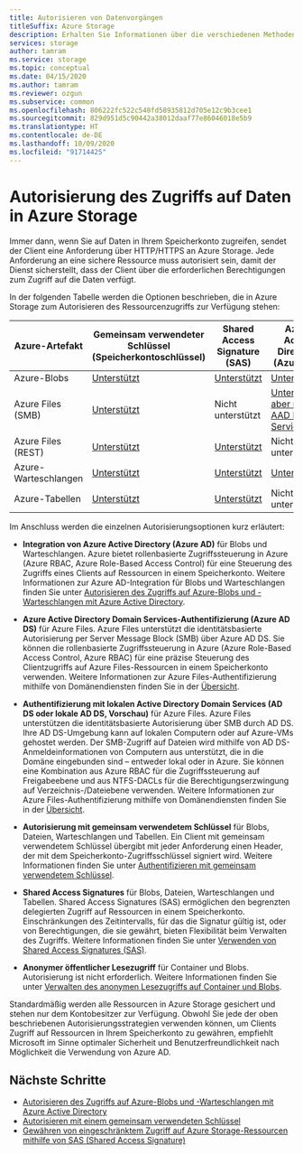 ```yaml
---
title: Autorisieren von Datenvorgängen
titleSuffix: Azure Storage
description: Erhalten Sie Informationen über die verschiedenen Methoden zum Autorisieren des Zugriffs auf Azure Storage, z. B. Azure Active Directory, Autorisierung mit gemeinsam verwendetem Schlüssel oder Shared Access Signatures (SAS).
services: storage
author: tamram
ms.service: storage
ms.topic: conceptual
ms.date: 04/15/2020
ms.author: tamram
ms.reviewer: ozgun
ms.subservice: common
ms.openlocfilehash: 806222fc522c548fd58935812d705e12c9b3cee1
ms.sourcegitcommit: 829d951d5c90442a38012daaf77e86046018e5b9
ms.translationtype: HT
ms.contentlocale: de-DE
ms.lasthandoff: 10/09/2020
ms.locfileid: "91714425"
---
```

# <a name="authorizing-access-to-data-in-azure-storage"></a>Autorisierung des Zugriffs auf Daten in Azure Storage

Immer dann, wenn Sie auf Daten in Ihrem Speicherkonto zugreifen, sendet der Client eine Anforderung über HTTP/HTTPS an Azure Storage. Jede Anforderung an eine sichere Ressource muss autorisiert sein, damit der Dienst sicherstellt, dass der Client über die erforderlichen Berechtigungen zum Zugriff auf die Daten verfügt.

In der folgenden Tabelle werden die Optionen beschrieben, die in Azure Storage zum Autorisieren des Ressourcenzugriffs zur Verfügung stehen:

| Azure-Artefakt | Gemeinsam verwendeter Schlüssel (Speicherkontoschlüssel) | Shared Access Signature (SAS) | Azure Active Directory (Azure AD) | Lokale Active Directory Domain Services (Vorschau) | Anonymer öffentlicher Lesezugriff |
| -------------- | -------------------------------- | ----------------------------- | --------------------------------- | ------------------------------------------------------ | ---------------------------- |
|Azure-Blobs     |[Unterstützt](/rest/api/storageservices/authorize-with-shared-key/)         |[Unterstützt](storage-sas-overview.md)         |[Unterstützt](storage-auth-aad.md)         |Nicht unterstützt|[Unterstützt](../blobs/storage-manage-access-to-resources.md)         |
|Azure Files (SMB)     |[Unterstützt](/rest/api/storageservices/authorize-with-shared-key/)         |Nicht unterstützt         |[Unterstützt, aber nur mit AAD Domain Services](../files/storage-files-active-directory-overview.md)         |[Unterstützt, Anmeldeinformationen müssen mit Azure AD synchronisiert werden](../files/storage-files-active-directory-overview.md)|Nicht unterstützt         |
|Azure Files (REST)     |[Unterstützt](/rest/api/storageservices/authorize-with-shared-key/)         |[Unterstützt](storage-sas-overview.md)         |Nicht unterstützt         |Nicht unterstützt |Nicht unterstützt         |
|Azure-Warteschlangen     |[Unterstützt](/rest/api/storageservices/authorize-with-shared-key/)         |[Unterstützt](storage-sas-overview.md)         |[Unterstützt](storage-auth-aad.md)         |Nicht unterstützt | Nicht unterstützt         |
|Azure-Tabellen     |[Unterstützt](/rest/api/storageservices/authorize-with-shared-key/)         |[Unterstützt](storage-sas-overview.md)         |Nicht unterstützt         |Nicht unterstützt| Nicht unterstützt         |

Im Anschluss werden die einzelnen Autorisierungsoptionen kurz erläutert:

- **Integration von Azure Active Directory (Azure AD)** für Blobs und Warteschlangen. Azure bietet rollenbasierte Zugriffssteuerung in Azure (Azure RBAC, Azure Role-Based Access Control) für eine Steuerung des Zugriffs eines Clients auf Ressourcen in einem Speicherkonto. Weitere Informationen zur Azure AD-Integration für Blobs und Warteschlangen finden Sie unter [Autorisieren des Zugriffs auf Azure-Blobs und -Warteschlangen mit Azure Active Directory](storage-auth-aad.md).

- **Azure Active Directory Domain Services-Authentifizierung (Azure AD DS)** für Azure Files. Azure Files unterstützt die identitätsbasierte Autorisierung per Server Message Block (SMB) über Azure AD DS. Sie können die rollenbasierte Zugriffssteuerung in Azure (Azure Role-Based Access Control, Azure RBAC) für eine präzise Steuerung des Clientzugriffs auf Azure Files-Ressourcen in einem Speicherkonto verwenden. Weitere Informationen zur Azure Files-Authentifizierung mithilfe von Domänendiensten finden Sie in der [Übersicht](../files/storage-files-active-directory-overview.md).

- **Authentifizierung mit lokalen Active Directory Domain Services (AD DS oder lokale AD DS, Vorschau)** für Azure Files. Azure Files unterstützen die identitätsbasierte Autorisierung über SMB durch AD DS. Ihre AD DS-Umgebung kann auf lokalen Computern oder auf Azure-VMs gehostet werden. Der SMB-Zugriff auf Dateien wird mithilfe von AD DS-Anmeldeinformationen von Computern aus unterstützt, die in die Domäne eingebunden sind – entweder lokal oder in Azure. Sie können eine Kombination aus Azure RBAC für die Zugriffssteuerung auf Freigabeebene und aus NTFS-DACLs für die Berechtigungserzwingung auf Verzeichnis-/Dateiebene verwenden. Weitere Informationen zur Azure Files-Authentifizierung mithilfe von Domänendiensten finden Sie in der [Übersicht](../files/storage-files-active-directory-overview.md).

- **Autorisierung mit gemeinsam verwendetem Schlüssel** für Blobs, Dateien, Warteschlangen und Tabellen. Ein Client mit gemeinsam verwendetem Schlüssel übergibt mit jeder Anforderung einen Header, der mit dem Speicherkonto-Zugriffsschlüssel signiert wird. Weitere Informationen finden Sie unter [Authentifizieren mit gemeinsam verwendetem Schlüssel](/rest/api/storageservices/authorize-with-shared-key/).
- **Shared Access Signatures** für Blobs, Dateien, Warteschlangen und Tabellen. Shared Access Signatures (SAS) ermöglichen den begrenzten delegierten Zugriff auf Ressourcen in einem Speicherkonto. Einschränkungen des Zeitintervalls, für das die Signatur gültig ist, oder von Berechtigungen, die sie gewährt, bieten Flexibilität beim Verwalten des Zugriffs. Weitere Informationen finden Sie unter [Verwenden von Shared Access Signatures (SAS)](storage-sas-overview.md).
- **Anonymer öffentlicher Lesezugriff** für Container und Blobs. Autorisierung ist nicht erforderlich. Weitere Informationen finden Sie unter [Verwalten des anonymen Lesezugriffs auf Container und Blobs](../blobs/storage-manage-access-to-resources.md).  

Standardmäßig werden alle Ressourcen in Azure Storage gesichert und stehen nur dem Kontobesitzer zur Verfügung. Obwohl Sie jede der oben beschriebenen Autorisierungsstrategien verwenden können, um Clients Zugriff auf Ressourcen in Ihrem Speicherkonto zu gewähren, empfiehlt Microsoft im Sinne optimaler Sicherheit und Benutzerfreundlichkeit nach Möglichkeit die Verwendung von Azure AD.

## <a name="next-steps"></a>Nächste Schritte

- [Autorisieren des Zugriffs auf Azure-Blobs und -Warteschlangen mit Azure Active Directory](storage-auth-aad.md)
- [Autorisieren mit einem gemeinsam verwendeten Schlüssel](/rest/api/storageservices/authorize-with-shared-key/)
- [Gewähren von eingeschränktem Zugriff auf Azure Storage-Ressourcen mithilfe von SAS (Shared Access Signature)](storage-sas-overview.md)
